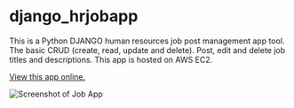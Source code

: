 # django_hrjobapp
This is a Python DJANGO human resources job post management app tool. The basic CRUD (create, read, update and delete). Post, edit and delete job titles and descriptions. This app is hosted on AWS EC2. 

<a href="http://34.234.84.126/" target="_blank">View this app online.</a>

<img src="http://aliciaworks.com/images/job-app-screenshot.jpg" alt="Screenshot of Job App" />

